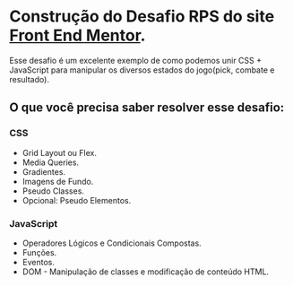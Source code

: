# Construção do Desafio RPS do site [Front End Mentor](https://www.frontendmentor.io/).

Esse desafio é um excelente exemplo de como podemos unir CSS + JavaScript para manipular os diversos estados do jogo(pick, combate e resultado).

## O que você precisa saber resolver esse desafio:
### CSS
+ Grid Layout ou Flex.
+ Media Queries.
+ Gradientes.
+ Imagens de Fundo.
+ Pseudo Classes.
+ Opcional: Pseudo Elementos.

### JavaScript
+ Operadores Lógicos e Condicionais Compostas.
+ Funções.
+ Eventos.
+ DOM - Manipulação de classes e modificação de conteúdo HTML.
